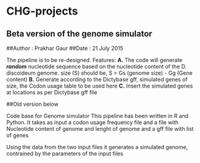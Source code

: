 # CHG-projects
## Beta version of the genome simulator
##Author : Prakhar Gaur
##Date : 21 July 2015

The pipeline is to be re-designed. 
Features:
**A.** The code will generate ***random*** nucleotide sequence based on the nucleotide content of the D. discoideum genome.		size (S) should be, S = Gs (genome size) - Gg (Gene content)
**B.** Generate according to the Dictybase gff, simulated genes of size, the Codon usage table to be used here
**C.** Insert the simulated genes at locations as per Dictybase gff file



##Old version below

Code base for Genome simulator
This pipeline has been written in R and Python.
It takes as input a codon usage frequency file and a file with Nucleotide content of genome and lenght of genome and a gff file with list of genes 

Using the data from the two input files it generates a simulated genome, contrained by the parameters of the input files
